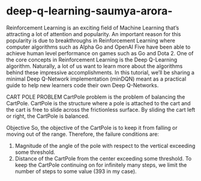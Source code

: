 # deep-q-learning-saumya-arora-
Reinforcement Learning is an exciting field of Machine Learning that’s attracting a lot of attention and popularity. An important reason for this popularity is due to breakthroughs in Reinforcement Learning where computer algorithms such as Alpha Go and OpenAI Five have been able to achieve human level performance on games such as Go and Dota 2. One of the core concepts in Reinforcement Learning is the Deep Q-Learning algorithm. Naturally, a lot of us want to learn more about the algorithms behind these impressive accomplishments. In this tutorial, we’ll be sharing a minimal Deep Q-Network implementation (minDQN) meant as a practical guide to help new learners code their own Deep Q-Networks.

CART POLE PROBLEM
CartPole problem is the problem of balancing the CartPole. CartPole is the structure where a pole is attached to the cart and the cart is free to slide across the frictionless surface. By sliding the cart left or right, the CartPole is balanced.

Objective
So, the objective of the CartPole is to keep it from falling or moving out of the range. Therefore, the failure conditions are:
1. Magnitude of the angle of the pole with respect to the vertical exceeding some threshold.
2. Distance of the CartPole from the center exceeding some threshold.
To keep the CartPole continuing on for infinitely many steps, we limit the number of steps to some value (393 in my case).
